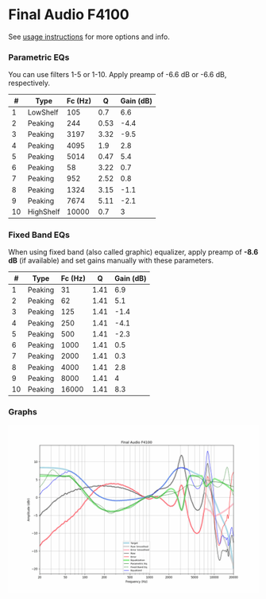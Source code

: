 # Final Audio F4100
See [usage instructions](https://github.com/jaakkopasanen/AutoEq#usage) for more options and info.

### Parametric EQs
You can use filters 1-5 or 1-10. Apply preamp of -6.6 dB or -6.6 dB, respectively.

|   # | Type      |   Fc (Hz) |    Q |   Gain (dB) |
|-----|-----------|-----------|------|-------------|
|   1 | LowShelf  |       105 | 0.7  |         6.6 |
|   2 | Peaking   |       244 | 0.53 |        -4.4 |
|   3 | Peaking   |      3197 | 3.32 |        -9.5 |
|   4 | Peaking   |      4095 | 1.9  |         2.8 |
|   5 | Peaking   |      5014 | 0.47 |         5.4 |
|   6 | Peaking   |        58 | 3.22 |         0.7 |
|   7 | Peaking   |       952 | 2.52 |         0.8 |
|   8 | Peaking   |      1324 | 3.15 |        -1.1 |
|   9 | Peaking   |      7674 | 5.11 |        -2.1 |
|  10 | HighShelf |     10000 | 0.7  |         3   |

### Fixed Band EQs
When using fixed band (also called graphic) equalizer, apply preamp of **-8.6 dB** (if available) and set gains manually with these parameters.

|   # | Type    |   Fc (Hz) |    Q |   Gain (dB) |
|-----|---------|-----------|------|-------------|
|   1 | Peaking |        31 | 1.41 |         6.9 |
|   2 | Peaking |        62 | 1.41 |         5.1 |
|   3 | Peaking |       125 | 1.41 |        -1.4 |
|   4 | Peaking |       250 | 1.41 |        -4.1 |
|   5 | Peaking |       500 | 1.41 |        -2.3 |
|   6 | Peaking |      1000 | 1.41 |         0.5 |
|   7 | Peaking |      2000 | 1.41 |         0.3 |
|   8 | Peaking |      4000 | 1.41 |         2.8 |
|   9 | Peaking |      8000 | 1.41 |         4   |
|  10 | Peaking |     16000 | 1.41 |         8.3 |

### Graphs
![](./Final%20Audio%20F4100.png)
